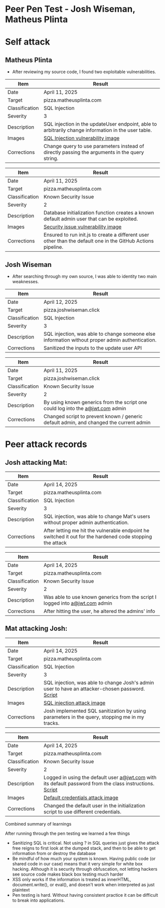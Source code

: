 # Peer Pen Test - Josh Wiseman, Matheus Plinta

# Self attack

## Matheus Plinta
- After reviewing my source code, I found two exploitable vulnerabilities.

|  Item           | Result                                                                 |
|----------------|------------------------------------------------------------------------|
| Date           | April 11, 2025                                                          |
| Target         | pizza.matheusplinta.com                                               |
| Classification | SQL Injection                                                             |
| Severity       | 3                                                                      |
| Description    | SQL injection in the updateUser endpoint, able to arbitrarily change information in the user table. |
| Images         | [SQL Injection vulnerability image](1.jpeg) |
| Corrections    | Change query to use parameters instead of directly passing the arguments in the query string. |

|  Item           | Result                                                                 |
|----------------|------------------------------------------------------------------------|
| Date           | April 11, 2025                                                          |
| Target         | pizza.matheusplinta.com                                               |
| Classification | Known Security Issue                                                          |
| Severity       | 2                                                                      |
| Description    | Database initialization function creates a known default admin user that can be exploited. |
| Images         | [Security issue vulnerability image](2.jpeg) |
| Corrections    | Ensured to run init.js to create a different user other than the default one in the GitHub Actions pipeline. |


## Josh Wiseman
- After searching through my own source, I was able to identity two main weaknesses.

|  Item           | Result                                                                 |
|----------------|------------------------------------------------------------------------|
| Date           | April 12, 2025                                                          |
| Target         | pizza.joshwiseman.click                                               |
| Classification | SQL Injection                                                              |
| Severity       | 3                                                                      |
| Description    | SQL injection, was able to change someone else information without proper admin authentication.         |
| Corrections    | Sanitized the inputs to the update user API                                                 |

|  Item           | Result                                                                 |
|----------------|------------------------------------------------------------------------|
| Date           | April 11, 2025                                                          |
| Target         | pizza.joshwiseman.click                                               |
| Classification | Known Security Issue                                                              |
| Severity       | 2                                                                      |
| Description    | By using known generics from the script one could log into the a@jwt.com admin         |
| Corrections    | Changed script to prevent known / generic default admin, and changed the current admin       |


# Peer attack records
## Josh attacking Mat:
|  Item           | Result                                                                 |
|----------------|------------------------------------------------------------------------|
| Date           | April 14, 2025                                                          |
| Target         | pizza.matheusplinta.com                                                |
| Classification | SQL Injection                                                              |
| Severity       | 3                                                                      |
| Description    | SQL injection, was able to change Mat's users without proper admin authentication.         |
| Corrections    | After letting me hit the vulnerable endpoint he switched it out for the hardened code stopping the attack                                                |

|  Item           | Result                                                                 |
|----------------|------------------------------------------------------------------------|
| Date           | April 14, 2025                                                          |
| Target         | pizza.matheusplinta.com                                               |
| Classification | Known Security Issue                                                              |
| Severity       | 2                                                                      |
| Description    | Was able to use known generics from the script I logged into a@jwt.com admin         |
| Corrections    | After hitting the user, he altered the admins' info       |

## Mat attacking Josh:
|  Item           | Result                                                                 |
|----------------|------------------------------------------------------------------------|
| Date           | April 14, 2025                                                          |
| Target         | pizza.matheusplinta.com                                                |
| Classification | SQL Injection                                                              |
| Severity       | 3                                                                      |
| Description    | SQL injection, was able to change Josh's admin user to have an attacker-chosen password. [Script](penetrationScript.py)         |
| Images         | [SQL injection attack image](4.jpeg) |
| Corrections    | Josh implemented SQL sanitization by using parameters in the query, stopping me in my tracks.  |

|  Item           | Result                                                                 |
|----------------|------------------------------------------------------------------------|
| Date           | April 14, 2025                                                          |
| Target         | pizza.matheusplinta.com                                               |
| Classification | Known Security Issue                                                              |
| Severity       | 2                                                                      |
| Description    | Logged in using the default user a@jwt.com with its default password from the class instructions. [Script](penetrationScript.py) |
| Images         | [Default credentials attack image](3.jpeg) |
| Corrections    | Changed the default user in the initialization script to use different credentials. |


Combined summary of learnings

After running through the pen testing we learned a few things
- Sanitizing SQL is critical. Not using ? in SQL queries just gives the attack free reigns to first look at the dumped stack, and then to be able to get information from or destroy the database
- Be mindful of how much your system is known. Having public code (or shared code in our case) means that it very simple for white box hacking. Although it is security through obfuscation, not letting hackers see source code makes black box testing much harder
- XSS only works if the information is treated as innerHTML, document.write(), or eval(), and doesn't work when interpreted as just plaintext
- Pen testing is hard. Without having consistent practice it can be difficult to break into applications.
